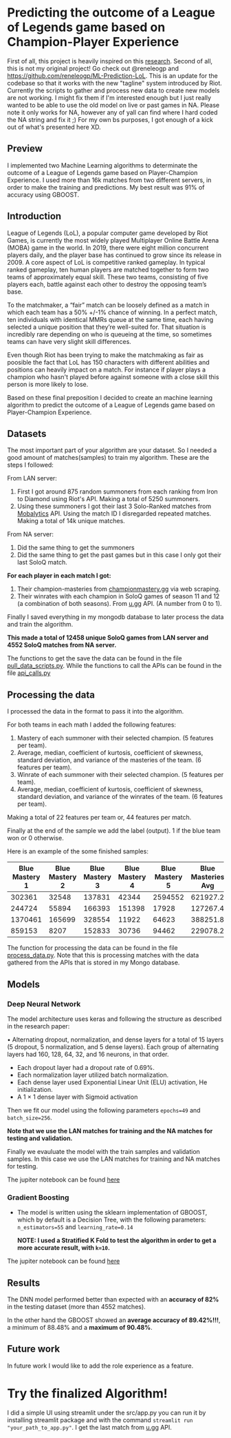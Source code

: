 # Predicting the outcome of a League of Legends game based on Champion-Player Experience

First of all, this project is heavily inspired on this [research](https://arxiv.org/abs/2108.02799#:~:text=Using%20a%20deep%20neural%20network,for%20playing%20LoL%20and%20matchmaking.). Second of all, this is not my original project! Go check out @reneleogp and https://github.com/reneleogp/ML-Prediction-LoL. This is an update for the codebase so that it works with the new "tagline" system introduced by Riot. Currently the scripts to gather and process new data to create new models are not working. I might fix them if I'm interested enough but I just really wanted to be able to use the old model on live or past games in NA. Please note it only works for NA, however any of yall can find where I hard coded the NA string and fix it ;) For my own bs purposes, I got enough of a kick out of what's presented here XD.

## Preview

I implemented two Machine Learning algorithms to determinate the outcome of a League of Legends game based on Player-Champion Experience. I used more than 16k matches from two different servers, in order to make the training and predictions. My best result was 91% of accuracy using GBOOST.

## Introduction

League of Legends (LoL), a popular computer game developed by Riot Games, is currently the most widely played Multiplayer Online Battle Arena (MOBA) game in the world. In 2019, there were eight million concurrent players daily, and the player base has continued to grow since its release in 2009. A core aspect of LoL is competitive ranked gameplay. In typical ranked gameplay, ten human players are matched together to form two teams of approximately equal skill. These two teams, consisting of five players each, battle against each other to destroy the opposing team’s base.

To the matchmaker, a “fair” match can be loosely defined as a match in which each team has a 50% +/-1% chance of winning. In a perfect match, ten individuals with identical MMRs queue at the same time, each having selected a unique position that they’re well-suited for. That situation is incredibly rare depending on who is queueing at the time, so sometimes teams can have very slight skill differences.

Even though Riot has been trying to make the matchmaking as fair as poosible the fact that LoL has 150 characters with different abilities and positions can heavily impact on a match. For instance if player plays a champion who hasn't played before against someone with a close skill this person is more likely to lose.

Based on these final preposition I decided to create an machine learning algorithm to predict the outcome of a League of Legends game based on Player-Champion Experience.

## Datasets

The most important part of your algorithm are your dataset. So I needed a good amount of matches(samples) to train my algorithm. These are the steps I followed:

From LAN server:

1. First I got around 875 random summoners from each ranking from Iron to Diamond using Riot's API. Making a total of 5250 summoners.
2. Using these summoners I got their last 3 Solo-Ranked matches from [Mobalytics](https://mobalytics.gg/) API. Using the match ID I disregarded repeated matches. Making a total of 14k unique matches.

From NA server:
1. Did the same thing to get the summoners
2. Did the same thing to get the past games but in this case I only got their last SoloQ match.
   
**For each player in each match I got:**
   
1. Their champion-masteries from [championmastery.gg](https://championmastery.gg/) via web scraping.
2. Their winrates with each champion in SoloQ games of season 11 and 12 (a combination of both seasons). From [u.gg](https://u.gg/) API. (A number from 0 to 1).

Finally I saved everything in my mongodb database to later process the data and train the algorithm.

**This made a total of 12458 unique SoloQ games from LAN server and 4552 SoloQ matches from NA server.**

The functions to get the save the data can be found in the file [pull_data_scripts.py](https://github.com/PlayErphil/ML-Prediction-LoL/blob/master/src/get_data_training/pull_data_scripts.py). While the functions to call the APIs can be found in the file [api_calls.py](https://github.com/PlayErphil/ML-Prediction-LoL/blob/master/src/api_calls/api_calls.py)

## Processing the data

I processed the data in the format to pass it into the algorithm.

For both teams in each math I added the following features:

1. Mastery of each summoner with their selected champion. (5 features per team).
2. Average, median, coefficient of kurtosis, coefficient of skewness, standard deviation, and variance of the masteries of the team. (6 features per team).
3. Winrate of each summoner with their selected champion. (5 features per team).
4. Average, median, coefficient of kurtosis, coefficient of skewness, standard deviation, and variance of the winrates of the team. (6 features per team).

Making a total of 22 features per team or, 44 features per match.

Finally at the end of the sample we add the label (output). 1 if the blue team won or 0 otherwise.

Here is an example of the some finished samples:

| Blue Mastery 1 | Blue Mastery 2 | Blue Mastery 3 | Blue Mastery 4 | Blue Mastery 5 | Blue Masteries Avg | Blue Masteries Median | Blue Masteries Kurtorsis | Blue Masteries Skewness | Blue Masteries Std | Blue Masteries Variance | Blue Winrate 1      | Blue Winrate 2     | Blue Winrate 3      | Blue Winrate 4      | Blue Winrate 5      | Blue Winrates Avg   | Blue Winrates Median | Blue Winrates Kurtorsis | Blue Winrates Skewness | Blue Winrates Std    | Blue Winrates Variance | Red Mastery 1 | Red Mastery 2 | Red Mastery 3 | Red Mastery 4 | Red Mastery 5 | Red Masteries Avg | Red Masteries Median | Red Masteries Kurtorsis | Red Masteries Skewness | Red Masteries Std  | Red Masteries Variance | Red Winrate 1      | Red Winrate 2      | Red Winrate 3       | Red Winrate 4       | Red Winrate 5      | Red Winrates Avg    | Red Winrates Median | Red Winrates Kurtorsis | Red Winrates Skewness | Red Winrates Std    | Red Winrates Variance | Blue Won |
| -------------- | -------------- | -------------- | -------------- | -------------- | ------------------ | --------------------- | ------------------------ | ----------------------- | ------------------ | ----------------------- | ------------------- | ------------------ | ------------------- | ------------------- | ------------------- | ------------------- | -------------------- | ----------------------- | ---------------------- | -------------------- | ---------------------- | ------------- | ------------- | ------------- | ------------- | ------------- | ----------------- | -------------------- | ----------------------- | ---------------------- | ------------------ | ---------------------- | ------------------ | ------------------ | ------------------- | ------------------- | ------------------ | ------------------- | ------------------- | ---------------------- | --------------------- | ------------------- | --------------------- | -------- |
| 302361         | 32548          | 137831         | 42344          | 2594552        | 621927.2           | 137831.0              | 4.804286377468026        | 2.1839427059899292      | 991060.5244612258  | 982200963145.36         | 0.44642857142857145 | 0.5882352941176471 | 0.23076923076923075 | 0.42857142857142855 | 0.5064102564102564  | 0.4400829562594269  | 0.44642857142857145  | 1.7867390843738296      | -1.0057794278406758    | 0.11860307225221957  | 0.014066688747665215   | 161323        | 69486         | 860782        | 5651          | 760456        | 371539.6          | 161323.0             | -3.0230679355840793     | 0.5602290310596598     | 363294.90939048404 | 131983191189.04        | 0.5522388059701493 | 0.6                | 0.4857142857142857  | 0.33333333333333326 | 0.5883838383838383 | 0.5119340526803213  | 0.5522388059701493  | 1.7550266381659405     | -1.4411615960973314   | 0.09778583443443616 | 0.00956206941603896   | 0        |
| 244724         | 55894          | 166393         | 151398         | 17928          | 127267.4           | 151398.0              | -1.3369649217205293      | 0.01316455063445954     | 81189.18392889536  | 6591683587.040001       | 0.5454545454545454  | 0.625              | 0.39893617021276595 | 0.5                 | 0.0                 | 0.4138781431334623  | 0.5                  | 2.9264103385945406      | -1.6520677083219906    | 0.21946304574713268  | 0.04816402844860805    | 33130         | 9301          | 415872        | 82639         | 15557         | 111299.8          | 33130.0              | 4.422881427922964       | 2.08903337480402       | 154445.2155651317  | 23853324610.96         | 0.7142857142857143 | 0.5384615384615384 | 0.5511363636363636  | 0.6415094339622641  | 0.5                | 0.5890786100691761  | 0.5511363636363636  | -0.9509293445462141    | 0.7660317416649389    | 0.07792626131767952 | 0.006072502202951276  | 0        |
| 1370461        | 165699         | 328554         | 11922          | 64623          | 388251.8           | 165699.0              | 4.0663657209767          | 1.9913240765628601      | 502829.6346149061  | 252837641446.95996      | 0.5311284046692607  | 0.543859649122807  | 0.4878048780487805  | 0.4444444444444444  | 0.43333333333333335 | 0.48811414192372526 | 0.4878048780487805   | -2.714615983530692      | 0.01750089360642681    | 0.044420408562547566 | 0.0019731726968636493  | 24674         | 69412         | 24297         | 197578        | 1344271       | 332046.4          | 69412.0              | 4.679175538952802       | 2.153192672198477      | 510067.58473543485 | 260168940997.84        | 0.7333333333333333 | 0.4705882352941176 | 0.631578947368421   | 0.5357142857142857  | 0.5294117647058824 | 0.5801253132832079  | 0.5357142857142857  | -0.1714387569448257    | 0.8322535703305709    | 0.09237180165145097 | 0.008532549740335     | 0        |
| 859153         | 8207           | 152833         | 30736          | 94462          | 229078.2           | 94462.0               | 4.494974145065102        | 2.0987197424240636      | 319077.67728589225 | 101810564142.16         | 0.594               | 0.5833333333333334 | 0.5833333333333334  | 0.5                 | 0.6111111111111112  | 0.5743555555555556  | 0.5833333333333334   | 3.8040034295105913      | -1.835360837059765     | 0.03854043251277294  | 0.0014853649382716057  | 7376          | 19807         | 249551        | 1914694       | 2021545       | 842594.6          | 249551.0             | -3.24972252904008       | 0.5761330822350282     | 923644.0250595681  | 853118285028.24        | 0.0                | 0.5                | 0.14285714285714285 | 0.5157894736842106  | 0.5236318407960199 | 0.33645569146747467 | 0.5                 | -2.252574646473776     | -0.7891605499808829   | 0.22119000317369086 | 0.048925017503977375  | 1        |

   
The function for processing the data can be found in the file [process_data.py](https://github.com/PlayErphil/ML-Prediction-LoL/blob/master/src/get_data_training/process_data.py). Note that this is processing matches with the data gathered from the APIs that is stored in my Mongo database.

## Models

### Deep Neural Network

The model architecture uses keras and following the structure as described in the research paper:

• Alternating dropout, normalization, and dense layers for a total of 15 layers (5 dropout, 5 normalization, and 5 dense
layers). Each group of alternating layers had 160, 128, 64, 32, and 16 neurons, in that order.

- Each dropout layer had a dropout rate of 0.69%.
- Each normalization layer utilized batch normalization.
- Each dense layer used Exponential Linear Unit (ELU) activation, He initialization.
- A 1 × 1 dense layer with Sigmoid activation

Then we fit our model using the following parameters `epochs=49` and `batch_size=256`. 

**Note that we use the LAN matches for training and the NA matches for testing and validation.**

Finally we evauluate the model with the train samples and validation samples. In this case we use the LAN matches for training and NA matches for testing.

The jupiter notebook can be found [here](https://github.com/PlayErphil/ML-Prediction-LoL/blob/master/src/neural_network.ipynb)


### Gradient Boosting

- The model is written using the sklearn implementation of GBOOST, which by default is a Decision Tree, with the following parameters: `n_estimators=55` and `learning_rate=0.14`
  
  **NOTE: I used a Stratified K Fold to test the algorithm in order to get a more accurate result, with `k=10`.** 

The jupiter notebook can be found [here](https://github.com/PlayErphil/ML-Prediction-LoL/blob/master/src/gboost.ipynb)

## Results

The DNN model performed better than expected with an **accuracy of 82%** in the testing dataset (more than 4552 matches). 

In the other hand the GBOOST showed an **average accuracy of 89.42%!!!**, a minimum of 88.48% and a **maximum of 90.48%**. 

## Future work

In future work I would like to add the role experience as a feature.

# Try the finalized Algorithm!

I did a simple UI using streamlit under the src/app.py you can run it by installing streamlit package and with the command `streamlit run "your_path_to_app.py"`. I get the last match from [u.gg](https://u.gg/) API.






